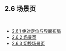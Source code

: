 2.6 场景页
----------

&nbsp;

- [2.6.1 绝对定位与界面布局](#2.6.1.)
- [2.6.2 场景页](#2.6.2.)
- [2.6.3 切换场景页](#2.6.3.)

